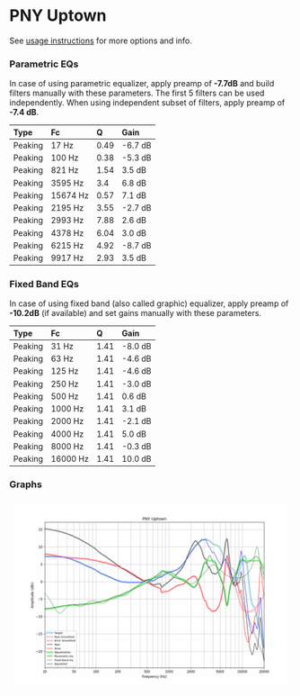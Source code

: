 # PNY Uptown
See [usage instructions](https://github.com/jaakkopasanen/AutoEq#usage) for more options and info.

### Parametric EQs
In case of using parametric equalizer, apply preamp of **-7.7dB** and build filters manually
with these parameters. The first 5 filters can be used independently.
When using independent subset of filters, apply preamp of **-7.4 dB**.

| Type    | Fc       |    Q | Gain    |
|:--------|:---------|:-----|:--------|
| Peaking | 17 Hz    | 0.49 | -6.7 dB |
| Peaking | 100 Hz   | 0.38 | -5.3 dB |
| Peaking | 821 Hz   | 1.54 | 3.5 dB  |
| Peaking | 3595 Hz  | 3.4  | 6.8 dB  |
| Peaking | 15674 Hz | 0.57 | 7.1 dB  |
| Peaking | 2195 Hz  | 3.55 | -2.7 dB |
| Peaking | 2993 Hz  | 7.88 | 2.6 dB  |
| Peaking | 4378 Hz  | 6.04 | 3.0 dB  |
| Peaking | 6215 Hz  | 4.92 | -8.7 dB |
| Peaking | 9917 Hz  | 2.93 | 3.5 dB  |

### Fixed Band EQs
In case of using fixed band (also called graphic) equalizer, apply preamp of **-10.2dB**
(if available) and set gains manually with these parameters.

| Type    | Fc       |    Q | Gain    |
|:--------|:---------|:-----|:--------|
| Peaking | 31 Hz    | 1.41 | -8.0 dB |
| Peaking | 63 Hz    | 1.41 | -4.6 dB |
| Peaking | 125 Hz   | 1.41 | -4.6 dB |
| Peaking | 250 Hz   | 1.41 | -3.0 dB |
| Peaking | 500 Hz   | 1.41 | 0.6 dB  |
| Peaking | 1000 Hz  | 1.41 | 3.1 dB  |
| Peaking | 2000 Hz  | 1.41 | -2.1 dB |
| Peaking | 4000 Hz  | 1.41 | 5.0 dB  |
| Peaking | 8000 Hz  | 1.41 | -0.3 dB |
| Peaking | 16000 Hz | 1.41 | 10.0 dB |

### Graphs
![](./PNY%20Uptown.png)